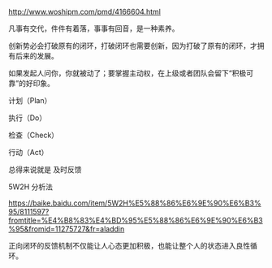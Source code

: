 http://www.woshipm.com/pmd/4166604.html

凡事有交代，件件有着落，事事有回音，是一种素养。

创新势必会打破原有的闭环，打破闭环也需要创新，因为打破了原有的闭环，才拥有后来的发展。

如果发起人问你，你就被动了；要掌握主动权，在上级或者团队会留下“积极可靠”的好印象。

计划（Plan）

执行（Do）

检查（Check）

行动（Act）

总得来说就是 及时反馈

5W2H 分析法

https://baike.baidu.com/item/5W2H%E5%88%86%E6%9E%90%E6%B3%95/8111597?fromtitle=%E4%B8%83%E4%BD%95%E5%88%86%E6%9E%90%E6%B3%95&fromid=11275727&fr=aladdin

正向闭环的反馈机制不仅能让人心态更加积极，也能让整个人的状态进入良性循环。
